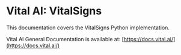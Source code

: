 # Vital AI: VitalSigns

This documentation covers the VitalSigns Python implementation.

Vital AI General Documentation is available at: [https://docs.vital.ai/](https://docs.vital.ai/)
